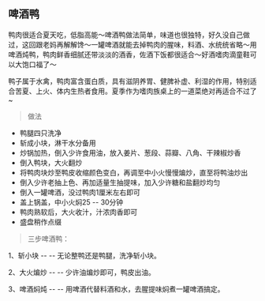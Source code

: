 <link href="../../css/style.css" rel="stylesheet" type="text/css" />

## 啤酒鸭

<div class="p">

鸭肉很适合夏天吃，低脂高能～啤酒鸭做法简单，味道也很独特，好久没自己做过，这回跟老妈再解解馋～一罐啤酒就能去掉鸭肉的腥味，料酒、水统统省略～用啤酒炖鸭，鸭肉鲜香细腻还带淡淡的酒香，佐酒下饭都很适合～好酒嗜肉滴童鞋可以大饱口福了～

鸭子属于水禽，鸭肉富含蛋白质，具有滋阴养胃、健脾补虚、利湿的作用，特别适合苦夏、上火、体内生热者食用。夏季作为嗜肉族桌上的一道菜绝对再适合不过了~

</div>

> 做法

+ 鸭腿四只洗净
+ 斩成小块，淋干水分备用
+ 炒锅加热，倒入少许食用油，放入姜片、葱段、蒜瓣、八角、干辣椒炒香
+ 倒入鸭块，大火翻炒
+ 将鸭肉块炒至鸭皮收缩颜色变白，再调至中小火慢慢煸炒，直至将鸭油炒出
+ 倒入少许老抽上色、再加适量生抽提味，加入少许糖和盐翻炒均匀
+ 倒入一罐啤酒，没过鸭肉1厘米左右即可
+ 盖上锅盖，中小火焖25 -- 30分钟
+ 鸭肉熟软后，大火收汁，汁浓肉香即可
+ 盛盘稍作点缀


> 三步啤酒鸭：

1、斩小块 --  -- 无论整鸭还是鸭腿，洗净斩小块。

2、大火煸炒 --  -- 少许油煸炒即可，鸭皮出油。

3、啤酒焖炖 --  -- 用啤酒代替料酒和水，去腥提味焖煮一罐啤酒搞定。

